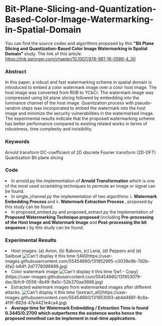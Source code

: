 # Bit-Plane-Slicing-and-Quantization-Based-Color-Image-Watermarking-in-Spatial-Domain
You can find the source codes and algorithms proposed by this <b> "Bit Plane Slicing and Quantization-Based Color Image Watermarking in Spatial Domain" </b> study. The link of this article: https://link.springer.com/chapter/10.1007/978-981-16-0586-4_30

<b> <h3> Abstract </h3> </b>
In this paper, a robust and fast watermarking scheme in spatial domain is introduced to embed a color watermark image over a color host image. The host image was converted from RGB to YCbCr. The watermark image was compressed using bit plane slicing followed by embedding into the luminance channel of the host image. Quantization process with pseudo-random steps was incorporated to embed the watermark into the host image and minimize the security vulnerabilities in the watermarked image. The experimental results indicate that the proposed watermarking scheme has better performance compared to existing related works in terms of robustness, time complexity and invisibility.

<b> <h3> Keywords </h3> </b>
Arnold transform DC-coefficient of 2D discrete Fourier transform (2D-DFT) Quantization Bit plane slicing 

<b> <h3> Code </h3> </b>
<li> In arnold.py the implementation of <b> Arnold Transformation </b> which is one of the most used scrambling techniques to permute an image or signal can be found.
<li> In single_channel.py the implementation of two algorithms: 
  i. <b> Watermark Embedding Process </b> and ii. <b> Watermark Extraction Process </b>, proposed by this study can be found.
<li> In proposed_embed.py and proposed_extract.py the implementation of <b> Proposed Watermarking Technique proposed </b> (including <b> Pre-processing of the Host Image and Watermark Image </b> and <b> Post-processing the bit sequence </b>) by this study can be found.
  
<b> <h3> Experimental Results </h3> </b>
<li> Host images: (a) Avion, (b) Baboon, (c) Lena, (d) Peppers and (e) Sailboat
  <img src="https://user-images.githubusercontent.com/55454660/131952995-c0039e9b-7d2b-4fa2-b64f-2d7778096899.jpg" alt="Can't display it this time">
  ![All](https://user-images.githubusercontent.com/55454660/131952995-c0039e9b-7d2b-4fa2-b64f-2d7778096899.jpg)

<li>  Color watermark image
  <img src="https://user-images.githubusercontent.com/55454660/131953079-dac3bfc9-0556-4b49-9a0c-52b370aa3666.jpg" alt="Can't display it this time">
  ![w1 - Copy](https://user-images.githubusercontent.com/55454660/131953079-dac3bfc9-0556-4b49-9a0c-52b370aa3666.jpg)
  
<li> Extracted watermark images from watermarked images after different attacks.
  <img src="https://user-images.githubusercontent.com/55454660/131953093-ab4d4681-8c8a-4f9f-882d-47e4421e4ca4.jpg" alt="Can't display it this time">
  ![extract_all](https://user-images.githubusercontent.com/55454660/131953093-ab4d4681-8c8a-4f9f-882d-47e4421e4ca4.jpg)

<li> <b> Average time for Watermark Embedding / Extraction Time is found 0.3445/0.2700 which outperforms the existence works hence the proposed mmethod can be implement in real-time applications. </b>
